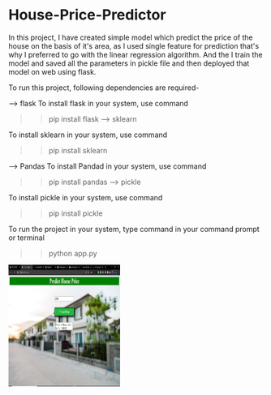 # House-Price-Predictor
In this project, I have created simple model which predict the price of the house on the basis of it's area, as I used single feature for prediction that's why I preferred to go with the linear regression algorithm. And the I train the model and saved all the parameters in pickle file and then deployed that model on web using flask.

To run this project, following dependencies are required-

--> flask
To install flask in your system, use command 

>> pip install flask
--> sklearn

To install sklearn in your system, use command 
>> pip install sklearn

--> Pandas
To install Pandad in your system, use command 

>> pip install pandas
--> pickle

To install pickle in your system, use command 
>> pip install pickle

To run the project in your system, type command in your command prompt or terminal
>> python app.py

<p>
    <img src="screenshots/Capture.png" width="220" height="240" />
</p>
       
